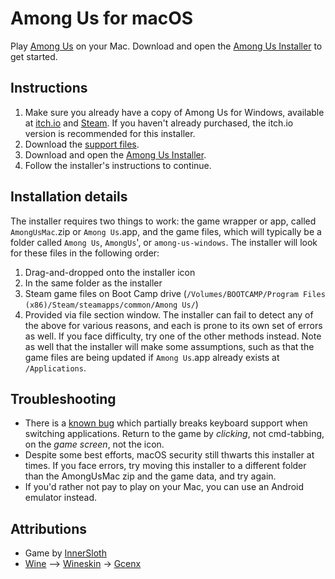 # Among Us for macOS
Play [Among Us](http://www.innersloth.com/gameAmongUs.php) on your Mac. Download and open the [Among Us Installer](https://github.com/CartoonChess/among-us-mac/raw/transfer/Among%20Us%20Installer.zip) to get started.

## Instructions
1. Make sure you already have a copy of Among Us for Windows, available at [itch.io](https://innersloth.itch.io/among-us) and [Steam](https://store.steampowered.com/app/945360/Among_Us/). If you haven't already purchased, the itch.io version is recommended for this installer.
2. Download the [support files](https://github.com/CartoonChess/among-us-mac/releases/download/v1.0.0-beta.1/AmongUsMac.zip).
3. Download and open the [Among Us Installer](https://github.com/CartoonChess/among-us-mac/raw/transfer/Among%20Us%20Installer.zip).
4. Follow the installer's instructions to continue.

## Installation details
The installer requires two things to work: the game wrapper or app, called `AmongUsMac`.zip or `Among Us`.app, and the game files, which will typically be a folder called `Among Us`, `AmongUs`', or `among-us-windows`. The installer will look for these files in the following order:
1. Drag-and-dropped onto the installer icon
2. In the same folder as the installer
3. Steam game files on Boot Camp drive (`/Volumes/BOOTCAMP/Program Files (x86)/Steam/steamapps/common/Among Us/`)
4. Provided via file section window.
The installer can fail to detect any of the above for various reasons, and each is prone to its own set of errors as well. If you face difficulty, try one of the other methods instead.
Note as well that the installer will make some assumptions, such as that the game files are being updated if `Among Us`.app already exists at `/Applications`.

## Troubleshooting
* There is a [known bug](https://forum.winehq.org/viewtopic.php?f=9&t=34348) which partially breaks keyboard support when switching applications. Return to the game by *clicking*, not cmd-tabbing, on the *game screen*, not the icon.
* Despite some best efforts, macOS security still thwarts this installer at times. If you face errors, try moving this installer to a different folder than the AmongUsMac zip and the game data, and try again.
* If you'd rather not pay to play on your Mac, you can use an Android emulator instead.

## Attributions
* Game by [InnerSloth](http://www.innersloth.com)
* [Wine](https://www.winehq.org) —> [Wineskin](https://sourceforge.net/p/wineskin/code/ci/master/tree/) -> [Gcenx](https://github.com/Gcenx/WineskinServer)

